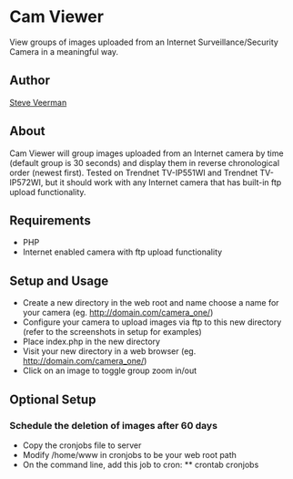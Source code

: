 # Cam Viewer
View groups of images uploaded from an Internet Surveillance/Security Camera in a meaningful way.

## Author
[Steve Veerman](http://steve.veerman.ca/)

## About
Cam Viewer will group images uploaded from an Internet camera by time (default group is 30 seconds) and display them in reverse chronological order (newest first). Tested on Trendnet TV-IP551WI and Trendnet TV-IP572WI, but it should work with any Internet camera that has built-in ftp upload functionality.

## Requirements
* PHP
* Internet enabled camera with ftp upload functionality

## Setup and Usage
* Create a new directory in the web root and name choose a name for your camera (eg. http://domain.com/camera_one/)
* Configure your camera to upload images via ftp to this new directory (refer to the screenshots in setup for examples) 
* Place index.php in the new directory
* Visit your new directory in a web browser (eg. http://domain.com/camera_one/)
* Click on an image to toggle group zoom in/out

## Optional Setup
### Schedule the deletion of images after 60 days
* Copy the cronjobs file to server
* Modify /home/www in cronjobs to be your web root path
* On the command line, add this job to cron:
** crontab cronjobs
